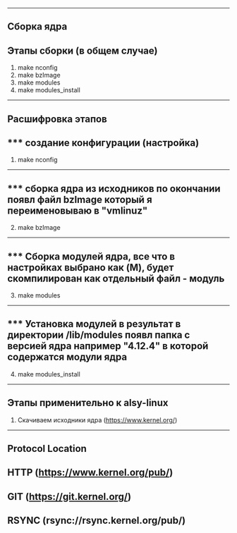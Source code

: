 -------------------------------------------------------------
Сборка ядра
-------------------------------------------------------------
Этапы сборки (в общем случае)
-------------------------------------------------------------
1. make nconfig
2. make bzImage
3. make modules
4. make modules_install
-------------------------------------------------------------
Расшифровка этапов
-------------------------------------------------------------
*** создание конфигурации (настройка) 
-------------------------------------------------------------   
1. make nconfig    
-------------------------------------------------------------   
*** сборка ядра из исходников по окончании появл файл bzImage который я переименовываю в "vmlinuz"
-------------------------------------------------------------   
2. make bzImage
-------------------------------------------------------------
*** Сборка модулей ядра, все что в настройках выбрано как (M), будет скомпилирован как отдельный файл - модуль
-------------------------------------------------------------
3. make modules
-------------------------------------------------------------   
*** Установка модулей в результат в директории /lib/modules появл папка с версией ядра например "4.12.4" в которой содержатся модули ядра
-------------------------------------------------------------   
4. make modules_install
-------------------------------------------------------------
Этапы применительно к alsy-linux
-------------------------------------------------------------
1. Скачиваем исходники ядра (https://www.kernel.org/)
-------------------------------------------------------------
Protocol            Location
-------------------------------------------------------------
HTTP                (https://www.kernel.org/pub/)
-------------------------------------------------------------
GIT                 (https://git.kernel.org/)
-------------------------------------------------------------
RSYNC               (rsync://rsync.kernel.org/pub/)
-------------------------------------------------------------
